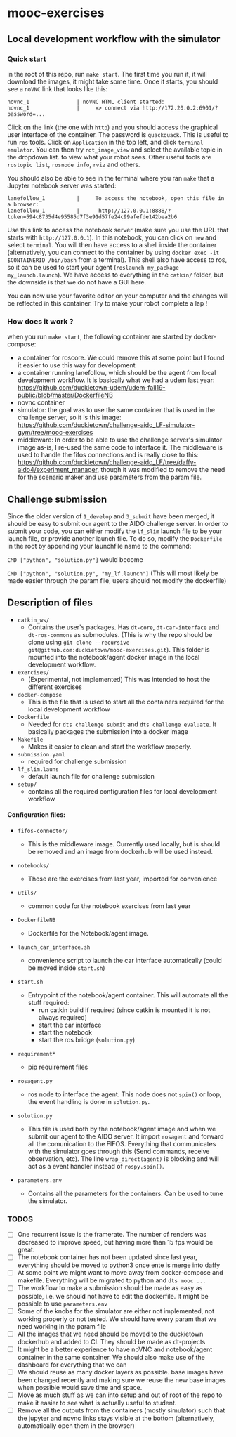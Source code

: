# mooc-exercises 

## Local development workflow with the simulator

### Quick start

in the root of this repo, run `make start`. The first time you run it, it will download the images, it might take some time. Once it starts, you should see a `noVNC` link that looks like this:


    novnc_1               | noVNC HTML client started:
    novnc_1               | 	=> connect via http://172.20.0.2:6901/?password=...

Click on the link (the one with `http`) and you should access the graphical user interface of the container. The password is `quackquack`. This is useful to run `ros` tools. Click on `Application` in the top left, and click `terminal emulator`. You can then try `rqt_image_view` and select the available topic in the dropdown list. to view what your robot sees. Other useful tools are `rostopic list`, `rosnode info`, `rviz` and others.

You should also be able to see in the terminal where you ran `make` that a Jupyter notebook server was started:

    lanefollow_1          |     To access the notebook, open this file in a browser:
    lanefollow_1          |      http://127.0.0.1:8888/?token=594c8735d4e95585d7f3e91d57fe24c99afefde142bea2b6

Use this link to access the notebook server (make sure you use the URL that starts with `http://127.0.0.1`). In this notebook, you can click on `new` and select `terminal`. You will then have access to a shell inside the container (alternatively, you can connect to the container by using `docker exec -it $CONTAINERID /bin/bash` from a terminal). This shell also have access to ros, so it can be used to start your agent (`roslaunch my_package my_launch.launch`). We have access to everything in the `catkin/` folder, but the downside is that we do not have a GUI here.

You can now use your favorite editor on your computer and the changes will be reflected in this container. Try to make your robot complete a lap !

### How does it work ?

when you run `make start`, the following container are started by docker-compose:

* a container for roscore. We could remove this at some point but I found it easier to use this way for development
* a container running lanefollow, which should be the agent from local development workflow. It is basically what we had a udem last year: https://github.com/duckietown-udem/udem-fall19-public/blob/master/DockerfileNB
* novnc container
* simulator: the goal was to use the same container that is used in the challenge server, so it is this image: https://github.com/duckietown/challenge-aido_LF-simulator-gym/tree/mooc-exercises
* middleware: In order to be able to use the challenge server's simulator image as-is, I re-used the same code to interface it. The middleware is used to handle the fifos connections and is really close to this: https://github.com/duckietown/challenge-aido_LF/tree/daffy-aido4/experiment_manager, though it was modified to remove the need for the scenario maker and use parameters from the param file.

## Challenge submission

Since the older version of `1_develop` and `3_submit` have been merged, it should be easy to submit our agent to the AIDO challenge server. In order to submit your code, you can either modify the `lf_slim` launch file to be your launch file, or provide another launch file. To do so, modify the `Dockerfile` in the root by appending your launchfile name to the command:

`CMD ["python", "solution.py"]`
would become

`CMD ["python", "solution.py", "my_lf.launch"]`
(This will most likely be made easier through the param file, users should not modify the dockerfile)

## Description of files

* `catkin_ws/`
    * Contains the user's packages. Has `dt-core`, `dt-car-interface` and `dt-ros-commons` as submodules. (This is why the repo should be clone using `git clone --recursive git@github.com:duckietown/mooc-exercises.git`). This folder is mounted into the notebook/agent docker image in the local development workflow.
* `exercises/`
    * (Experimental, not implemented) This was intended to host the different exercises
* `docker-compose`
    * This is the file that is used to start all the containers required for the local development workflow
* `Dockerfile`
    * Needed for `dts challenge submit` and `dts challenge evaluate`. It basically packages the submission into a docker image
* `Makefile`
    * Makes it easier to clean and start the workflow properly.
* `submission.yaml`
    * required for challenge submission
* `lf_slim.launs`
    * default launch file for challenge submission
* `setup/`
    * contains all the required configuration files for local development workflow

#### Configuration files:

* `fifos-connector/`
    * This is the middleware image. Currently used locally, but is should be removed and an image from dockerhub will be used instead.
* `notebooks/`
    * Those are the exercises from last year, imported for convenience
* `utils/`
    * common code for the notebook exercises from last year
* `DockerfileNB`
    * Dockerfile for the Notebook/agent image.
* `launch_car_interface.sh`
    * convenience script to launch the car interface automatically (could be moved inside `start.sh`)
* `start.sh`
    * Entrypoint of the notebook/agent container. This will automate all the stuff required:
        * run catkin build if required (since catkin is mounted it is not always required)
        * start the car interface
        * start the notebook
        * start the ros bridge (`solution.py`)
* `requirement*`
    * pip requirement files
* `rosagent.py`
    * ros node to interface the agent. This node does not `spin()` or loop, the event handling is done in `solution.py`.
* `solution.py`
    * This file is used both by the notebook/agent image and when we submit our agent to the AIDO server. It import `rosagent` and forward all the comunication to the FIFOS. Everything that communicates with the simulator goes through this (Send commands, receive observation, etc). The line `wrap_direct(agent)` is blocking and will act as a event handler instead of `rospy.spin()`.

* `parameters.env`
    * Contains all the parameters for the containers. Can be used to tune the simulator.

### TODOS

- [ ] One recurrent issue is the framerate. The number of renders was decreased to improve speed, but having more than 15 fps would be great.
- [ ] The notebook container has not been updated since last year, everything should be moved to python3 once ente is merge into daffy
- [ ] At some point we might want to move away from docker-compose and makefile. Everything will be migrated to python and `dts mooc ...`
- [ ] The workflow to make a submission should be made as easy as possible, i.e. we should not have to edit the dockerfile. It might be possible to use `parameters.env`
- [ ] Some of the knobs for the simulator are either not implemented, not working properly or not tested. We should have every param that we need working in the param file
- [ ] All the images that we need should be moved to the duckietown dockerhub and added to CI. They should be made as dt-projects
- [ ] It might be a better experience to have noVNC and notebook/agent container in the same container. We should also make use of the dashboard for everything that we can
- [ ] We should reuse as many docker layers as possible. base images have been changed recently and making sure we reuse the new base images when possible would save time and space.
- [ ] Move as much stuff as we can into setup and out of root of the repo to make it easier to see what is actually useful to student.
- [ ] Remove all the outputs from the containers (mostly simulator) such that the jupyter and novnc links stays visible at the bottom (alternatively, automatically open them in the browser)

